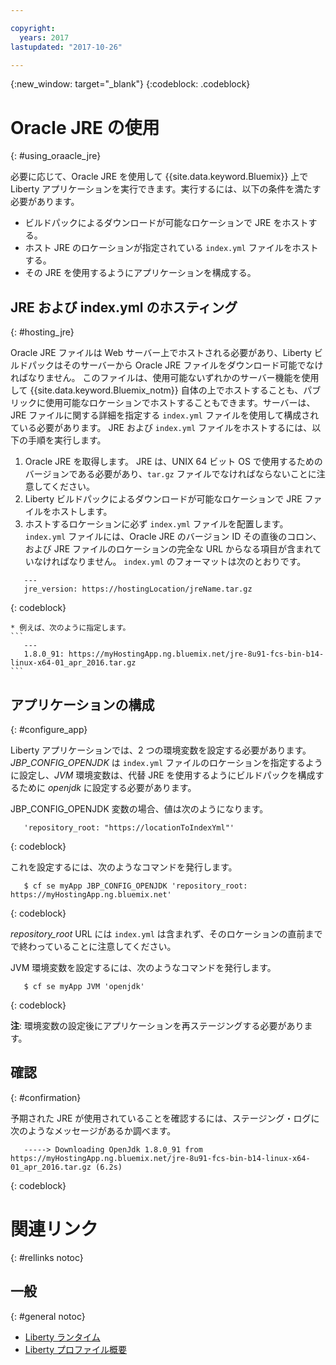 ```yaml
---

copyright:
  years: 2017
lastupdated: "2017-10-26"

---
```


{:new_window: target="_blank"}
{:codeblock: .codeblock}

# Oracle JRE の使用
{: #using_oraacle_jre}

必要に応じて、Oracle JRE を使用して {{site.data.keyword.Bluemix}} 上で Liberty アプリケーションを実行できます。実行するには、以下の条件を満たす必要があります。
* ビルドパックによるダウンロードが可能なロケーションで JRE をホストする。
* ホスト JRE のロケーションが指定されている `index.yml` ファイルをホストする。
* その JRE を使用するようにアプリケーションを構成する。

## JRE および index.yml のホスティング
{: #hosting_jre}

Oracle JRE ファイルは Web サーバー上でホストされる必要があり、Liberty ビルドパックはそのサーバーから Oracle JRE ファイルをダウンロード可能でなければなりません。 このファイルは、使用可能ないずれかのサーバー機能を使用して {{site.data.keyword.Bluemix_notm}} 自体の上でホストすることも、パブリックに使用可能なロケーションでホストすることもできます。サーバーは、JRE ファイルに関する詳細を指定する `index.yml` ファイルを使用して構成されている必要があります。 JRE および `index.yml` ファイルをホストするには、以下の手順を実行します。
  1. Oracle JRE を取得します。  JRE は、UNIX 64 ビット OS で使用するためのバージョンである必要があり、`tar.gz` ファイルでなければならないことに注意してください。
  2. Liberty ビルドパックによるダウンロードが可能なロケーションで JRE ファイルをホストします。
  3. ホストするロケーションに必ず `index.yml` ファイルを配置します。 `index.yml` ファイルには、Oracle JRE のバージョン ID その直後のコロン、および JRE ファイルのロケーションの完全な URL からなる項目が含まれていなければなりません。 `index.yml` のフォーマットは次のとおりです。
```
   ---
   jre_version: https://hostingLocation/jreName.tar.gz
```
{: codeblock}

    * 例えば、次のように指定します。
    ```
       ---
       1.8.0_91: https://myHostingApp.ng.bluemix.net/jre-8u91-fcs-bin-b14-linux-x64-01_apr_2016.tar.gz
    ```

## アプリケーションの構成
{: #configure_app}

Liberty アプリケーションでは、2 つの環境変数を設定する必要があります。 *JBP_CONFIG_OPENJDK* は `index.yml` ファイルのロケーションを指定するように設定し、*JVM* 環境変数は、代替 JRE を使用するようにビルドパックを構成するために *openjdk* に設定する必要があります。

JBP_CONFIG_OPENJDK 変数の場合、値は次のようになります。
```
   'repository_root: "https://locationToIndexYml"'
```
{: codeblock}

これを設定するには、次のようなコマンドを発行します。
```
   $ cf se myApp JBP_CONFIG_OPENJDK 'repository_root: https://myHostingApp.ng.bluemix.net'
```
{: codeblock}

*repository_root* URL には `index.yml` は含まれず、そのロケーションの直前までで終わっていることに注意してください。

JVM 環境変数を設定するには、次のようなコマンドを発行します。
```
   $ cf se myApp JVM 'openjdk'
```
{: codeblock}

**注**: 環境変数の設定後にアプリケーションを再ステージングする必要があります。

## 確認
{: #confirmation}

予期された JRE が使用されていることを確認するには、ステージング・ログに次のようなメッセージがあるか調べます。
```
   -----> Downloading OpenJdk 1.8.0_91 from https://myHostingApp.ng.bluemix.net/jre-8u91-fcs-bin-b14-linux-x64-01_apr_2016.tar.gz (6.2s)
```
{: codeblock}

# 関連リンク
{: #rellinks notoc}
## 一般
{: #general notoc}
* [Liberty ランタイム](index.html)
* [Liberty プロファイル概要](https://www.ibm.com/support/knowledgecenter/SSEQTP_liberty/com.ibm.websphere.wlp.doc/ae/cwlp_about.html)

